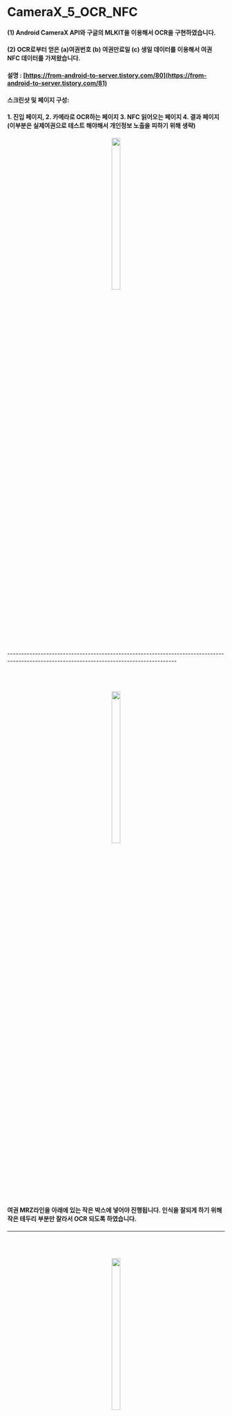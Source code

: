 # CameraX_5_OCR_NFC

#### (1) Android CameraX API와 구글의 MLKIT을 이용해서 OCR을 구현하였습니다. 
#### (2) OCR로부터 얻은 (a)여권번호 (b) 여권만료일 (c) 생일 데이터를 이용해서 여권 NFC 데이터를 가져왔습니다.

#### 설명 : [https://from-android-to-server.tistory.com/80](https://from-android-to-server.tistory.com/81)

#### 스크린샷 및 페이지 구성:

#### 1. 진입 페이지, 2. 카메라로 OCR하는 페이지 3. NFC 읽어오는 페이지 4. 결과 페이지 (이부분은 실제여권으로 테스트 해야해서 개인정보 노출을 피하기 위해 생략)

<p align="center">
<img src="https://github.com/tvroom88/AIO_Android_Kotlin_Support_Material/assets/4710854/30613e1f-96a1-4c65-aca2-78a81c8c2b62" width="20%" height="30%">
</p>
-------------------------------------------------------------------------------------------------------------------------------------------

<br/> <br/> 

<p align="center">
<img src="https://github.com/tvroom88/AIO_Android_Kotlin_Support_Material/assets/4710854/4b230cbf-b87c-43cc-b7ba-58599fe6631c" width="20%" height="30%">
</p>

#### 여권 MRZ라인을 아래에 있는 작은 박스에 넣어야 진행됩니다. 인식을 잘되게 하기 위해 작은 테두리 부분만 잘라서 OCR 되도록 하였습니다.
-------------------------------------------------------------------------------------------------------------------------------------------

<br/> <br/> 

<p align="center">
<img src="https://github.com/tvroom88/AIO_Android_Kotlin_Support_Material/assets/4710854/30127315-bf36-47e2-978c-ce9084fd48ba" width="20%" height="30%">
</p>

#### NFC가 진행이 안되는 경우는 크게 2가지가 있습니다.
1. (a)여권번호 (b) 여권만료일 (c) 생일데이터는 가끔씩 정확하게 안나올때도 있어서 NFC가 진행이 안된다면 데이터를 수정해야합니다.
2. 그것이 아니라면 인식이 완료 되기전에 여권과 거리가 멀어져서 인식이 안될수도 있습니다.

